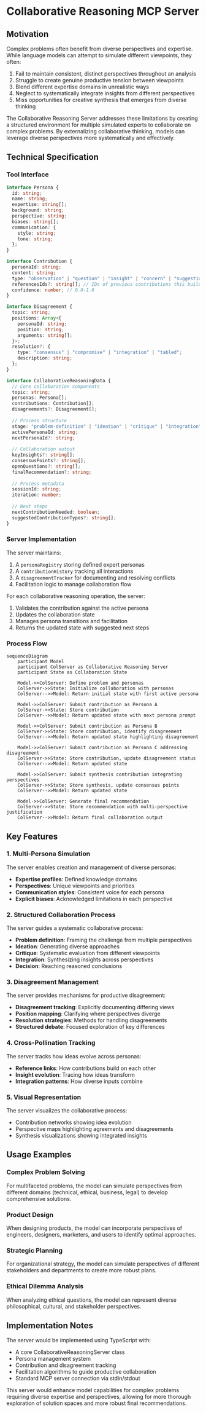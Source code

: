 # Collaborative Reasoning MCP Server

## Motivation

Complex problems often benefit from diverse perspectives and expertise. While language models can attempt to simulate different viewpoints, they often:

1. Fail to maintain consistent, distinct perspectives throughout an analysis
2. Struggle to create genuine productive tension between viewpoints
3. Blend different expertise domains in unrealistic ways
4. Neglect to systematically integrate insights from different perspectives
5. Miss opportunities for creative synthesis that emerges from diverse thinking

The Collaborative Reasoning Server addresses these limitations by creating a structured environment for multiple simulated experts to collaborate on complex problems. By externalizing collaborative thinking, models can leverage diverse perspectives more systematically and effectively.

## Technical Specification

### Tool Interface

```typescript
interface Persona {
  id: string;
  name: string;
  expertise: string[];
  background: string;
  perspective: string;
  biases: string[];
  communication: {
    style: string;
    tone: string;
  };
}

interface Contribution {
  personaId: string;
  content: string;
  type: "observation" | "question" | "insight" | "concern" | "suggestion" | "challenge" | "synthesis";
  referencesIds?: string[]; // IDs of previous contributions this builds upon
  confidence: number; // 0.0-1.0
}

interface Disagreement {
  topic: string;
  positions: Array<{
    personaId: string;
    position: string;
    arguments: string[];
  }>;
  resolution?: {
    type: "consensus" | "compromise" | "integration" | "tabled";
    description: string;
  };
}

interface CollaborativeReasoningData {
  // Core collaboration components
  topic: string;
  personas: Persona[];
  contributions: Contribution[];
  disagreements?: Disagreement[];
  
  // Process structure
  stage: "problem-definition" | "ideation" | "critique" | "integration" | "decision" | "reflection";
  activePersonaId: string;
  nextPersonaId?: string;
  
  // Collaboration output
  keyInsights?: string[];
  consensusPoints?: string[];
  openQuestions?: string[];
  finalRecommendation?: string;
  
  // Process metadata
  sessionId: string;
  iteration: number;
  
  // Next steps
  nextContributionNeeded: boolean;
  suggestedContributionTypes?: string[];
}
```

### Server Implementation

The server maintains:

1. A `personaRegistry` storing defined expert personas
2. A `contributionHistory` tracking all interactions
3. A `disagreementTracker` for documenting and resolving conflicts
4. Facilitation logic to manage collaboration flow

For each collaborative reasoning operation, the server:

1. Validates the contribution against the active persona
2. Updates the collaboration state
3. Manages persona transitions and facilitation
4. Returns the updated state with suggested next steps

### Process Flow

```mermaid
sequenceDiagram
    participant Model
    participant ColServer as Collaborative Reasoning Server
    participant State as Collaboration State
    
    Model->>ColServer: Define problem and personas
    ColServer->>State: Initialize collaboration with personas
    ColServer-->>Model: Return initial state with first active persona
    
    Model->>ColServer: Submit contribution as Persona A
    ColServer->>State: Store contribution
    ColServer-->>Model: Return updated state with next persona prompt
    
    Model->>ColServer: Submit contribution as Persona B
    ColServer->>State: Store contribution, identify disagreement
    ColServer-->>Model: Return updated state highlighting disagreement
    
    Model->>ColServer: Submit contribution as Persona C addressing disagreement
    ColServer->>State: Store contribution, update disagreement status
    ColServer-->>Model: Return updated state
    
    Model->>ColServer: Submit synthesis contribution integrating perspectives
    ColServer->>State: Store synthesis, update consensus points
    ColServer-->>Model: Return updated state
    
    Model->>ColServer: Generate final recommendation
    ColServer->>State: Store recommendation with multi-perspective justification
    ColServer-->>Model: Return final collaboration output
```

## Key Features

### 1. Multi-Persona Simulation

The server enables creation and management of diverse personas:
- **Expertise profiles**: Defined knowledge domains
- **Perspectives**: Unique viewpoints and priorities
- **Communication styles**: Consistent voice for each persona
- **Explicit biases**: Acknowledged limitations in each perspective

### 2. Structured Collaboration Process

The server guides a systematic collaborative process:
- **Problem definition**: Framing the challenge from multiple perspectives
- **Ideation**: Generating diverse approaches
- **Critique**: Systematic evaluation from different viewpoints
- **Integration**: Synthesizing insights across perspectives
- **Decision**: Reaching reasoned conclusions

### 3. Disagreement Management

The server provides mechanisms for productive disagreement:
- **Disagreement tracking**: Explicitly documenting differing views
- **Position mapping**: Clarifying where perspectives diverge
- **Resolution strategies**: Methods for handling disagreements
- **Structured debate**: Focused exploration of key differences

### 4. Cross-Pollination Tracking

The server tracks how ideas evolve across personas:
- **Reference links**: How contributions build on each other
- **Insight evolution**: Tracing how ideas transform
- **Integration patterns**: How diverse inputs combine

### 5. Visual Representation

The server visualizes the collaborative process:
- Contribution networks showing idea evolution
- Perspective maps highlighting agreements and disagreements
- Synthesis visualizations showing integrated insights

## Usage Examples

### Complex Problem Solving
For multifaceted problems, the model can simulate perspectives from different domains (technical, ethical, business, legal) to develop comprehensive solutions.

### Product Design
When designing products, the model can incorporate perspectives of engineers, designers, marketers, and users to identify optimal approaches.

### Strategic Planning
For organizational strategy, the model can simulate perspectives of different stakeholders and departments to create more robust plans.

### Ethical Dilemma Analysis
When analyzing ethical questions, the model can represent diverse philosophical, cultural, and stakeholder perspectives.

## Implementation Notes

The server would be implemented using TypeScript with:
- A core CollaborativeReasoningServer class
- Persona management system
- Contribution and disagreement tracking
- Facilitation algorithms to guide productive collaboration
- Standard MCP server connection via stdin/stdout

This server would enhance model capabilities for complex problems requiring diverse expertise and perspectives, allowing for more thorough exploration of solution spaces and more robust final recommendations.